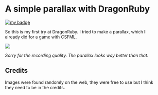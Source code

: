 # A simple parallax with DragonRuby

[![my badge](https://img.shields.io/badge/dragonruby-1.16-blueviolet)](https://dragonruby.itch.io)

So this is my first try at DragonRuby. I tried to make a parallax, which 
I already did for a game with CSFML.

![](./screencast.gif)

*Sorry for the recording quality. The parallax looks way better than that.*

## Credits

Images were found randomly on the web, they were free to use but I think 
they need to be in the credits.
